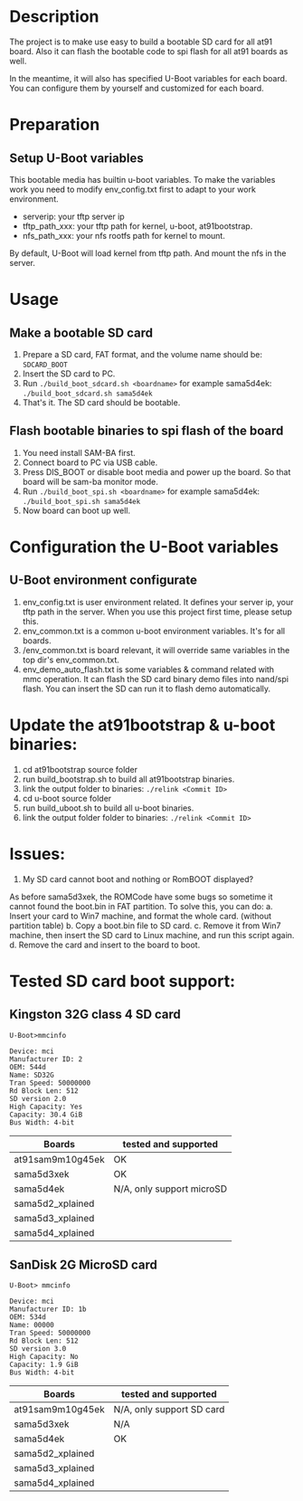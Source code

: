 # Description
The project is to make use easy to build a bootable SD card for all at91 board.
Also it can flash the bootable code to spi flash for all at91 boards as well.

In the meantime, it will also has specified U-Boot variables for each board.
You can configure them by yourself and customized for each board.

# Preparation
## Setup U-Boot variables
This bootable media has builtin u-boot variables. To make the variables work you
need to modify env_config.txt first to adapt to your work environment.
* serverip: your tftp server ip
* tftp_path_xxx: your tftp path for kernel, u-boot, at91bootstrap.
* nfs_path_xxx: your nfs rootfs path for kernel to mount.

By default, U-Boot will load kernel from tftp path. And mount the nfs in the server.

# Usage
## Make a bootable SD card
1. Prepare a SD card, FAT format, and the volume name should be: `SDCARD_BOOT`
2. Insert the SD card to PC.
3. Run `./build_boot_sdcard.sh <boardname>`
   for example sama5d4ek:
   ```./build_boot_sdcard.sh sama5d4ek```
4. That's it. The SD card should be bootable.

## Flash bootable binaries to spi flash of the board
1. You need install SAM-BA first.
2. Connect board to PC via USB cable.
3. Press DIS_BOOT or disable boot media and power up the board. So that board
   will be sam-ba monitor mode.
4. Run `./build_boot_spi.sh <boardname>`
   for example sama5d4ek:
   ```./build_boot_spi.sh sama5d4ek```
5. Now board can boot up well.

# Configuration the U-Boot variables
## U-Boot environment configurate
1. env_config.txt is user environment related. It defines your server ip, your tftp
   path in the server. When you use this project first time, please setup this.
2. env_common.txt is a common u-boot environment variables. It's for all boards.
3. <board name>/env_common.txt is board relevant, it will override same
   variables in the top dir's env_common.txt.
4. env_demo_auto_flash.txt is some variables & command related with mmc operation.
   It can flash the SD card binary demo files into nand/spi flash. You can insert
   the SD can run it to flash demo automatically.

# Update the at91bootstrap & u-boot binaries:
1. cd at91bootstrap source folder
2. run build_bootstrap.sh to build all at91bootstrap binaries.
3. link the output folder to binaries:
   ```./relink <Commit ID>```
4. cd u-boot source folder
5. run build_uboot.sh to build all u-boot binaries.
6. link the output folder folder to binaries:
   ```./relink <Commit ID>```

# Issues:
1. My SD card cannot boot and nothing or RomBOOT displayed?

As before sama5d3xek, the ROMCode have some bugs so sometime it cannot found the boot.bin in FAT partition. To solve this, you can do:
  a. Insert your card to Win7 machine, and format the whole card. (without partition table)
  b. Copy a boot.bin file to SD card.
  c. Remove it from Win7 machine, then insert the SD card to Linux machine, and run this script again.
  d. Remove the card and insert to the board to boot.

# Tested SD card boot support:
## Kingston 32G class 4 SD card
```
U-Boot>mmcinfo

Device: mci
Manufacturer ID: 2
OEM: 544d
Name: SD32G
Tran Speed: 50000000
Rd Block Len: 512
SD version 2.0
High Capacity: Yes
Capacity: 30.4 GiB
Bus Width: 4-bit
```

| Boards        | tested and supported   |
| --------   | -----  |
| at91sam9m10g45ek  |  OK   |
| sama5d3xek    | OK |
| sama5d4ek    | N/A, only support microSD |
| sama5d2_xplained    |  |
| sama5d3_xplained    |  |
| sama5d4_xplained    |  |


## SanDisk 2G MicroSD card
```
U-Boot> mmcinfo

Device: mci
Manufacturer ID: 1b
OEM: 534d
Name: 00000
Tran Speed: 50000000
Rd Block Len: 512
SD version 3.0
High Capacity: No
Capacity: 1.9 GiB
Bus Width: 4-bit
```

| Boards        | tested and supported   |
| --------   | -----  |
| at91sam9m10g45ek  |  N/A, only support SD card   |
| sama5d3xek    | N/A |
| sama5d4ek    | OK |
| sama5d2_xplained    |  |
| sama5d3_xplained    |  |
| sama5d4_xplained    |  |
